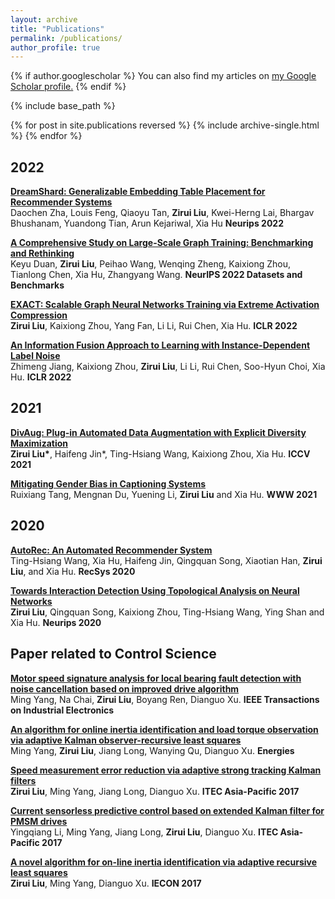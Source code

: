 ```yaml
---
layout: archive
title: "Publications"
permalink: /publications/
author_profile: true
---
```


{% if author.googlescholar %}
  You can also find my articles on <u><a href="{{author.googlescholar}}">my Google Scholar profile</a>.</u>
{% endif %}

{% include base_path %}

{% for post in site.publications reversed %}
  {% include archive-single.html %}
{% endfor %}

## 2022
<b>[DreamShard: Generalizable Embedding Table Placement for Recommender Systems]()
</b><br> Daochen Zha, Louis Feng, Qiaoyu Tan, <b>Zirui Liu</b>, Kwei-Herng Lai, Bhargav Bhushanam, Yuandong Tian, Arun Kejariwal, Xia Hu <b>Neurips 2022</b>

<b>[A Comprehensive Study on Large-Scale Graph Training: Benchmarking and Rethinking](https://openreview.net/forum?id=2QrFr_U782Z)
</b><br>Keyu Duan, <b>Zirui Liu</b>, Peihao Wang, Wenqing Zheng, Kaixiong Zhou, Tianlong Chen, Xia Hu, Zhangyang Wang. <b>NeurIPS 2022 Datasets and Benchmarks</b>


<b>[EXACT: Scalable Graph Neural Networks Training via Extreme Activation Compression](https://openreview.net/pdf?id=vkaMaq95_rX)</b>
<br><b>Zirui Liu</b>, Kaixiong Zhou, Yang Fan, Li Li, Rui Chen, Xia Hu. <b>ICLR 2022</b>

<b>[An Information Fusion Approach to Learning with Instance-Dependent Label Noise](https://openreview.net/pdf?id=ecH2FKaARUp)
</b><br>Zhimeng Jiang, Kaixiong Zhou, <b>Zirui Liu</b>, Li Li, Rui Chen, Soo-Hyun Choi, Xia Hu. <b>ICLR 2022</b>

## 2021

<b>[DivAug: Plug-in Automated Data Augmentation with Explicit Diversity Maximization](https://arxiv.org/abs/2103.14545)</b>
<br><b>Zirui Liu\*</b>, Haifeng Jin\*, Ting-Hsiang Wang, Kaixiong Zhou, Xia Hu. <b>ICCV 2021</b>

<b>[Mitigating Gender Bias in Captioning Systems](https://arxiv.org/abs/2006.08315)
</b><br>Ruixiang Tang, Mengnan Du, Yuening Li, <b>Zirui Liu</b> and Xia Hu. <b>WWW 2021</b>

## 2020
<b>[AutoRec: An Automated Recommender System](https://dl.acm.org/doi/abs/10.1145/3383313.3411529)
</b><br>Ting-Hsiang Wang, Xia Hu, Haifeng Jin, Qingquan Song, Xiaotian Han, <b>Zirui Liu</b>, and Xia Hu. <b>RecSys 2020</b>

<b> [Towards Interaction Detection Using Topological Analysis on Neural Networks](https://proceedings.neurips.cc/paper/2020/file/473803f0f2ebd77d83ee60daaa61f381-Paper.pdf)
</b><br><b>Zirui Liu</b>, Qingquan Song, Kaixiong Zhou, Ting-Hsiang Wang, Ying Shan and Xia Hu. <b>Neurips 2020</b>

## Paper related to Control Science
<b>[Motor speed signature analysis for local bearing fault detection with noise cancellation based on improved drive algorithm](https://ieeexplore.ieee.org/abstract/document/8741216/)
</b><br>Ming Yang, Na Chai, <b>Zirui Liu</b>, Boyang Ren, Dianguo Xu. <b>IEEE Transactions on Industrial Electronics</b>

<b>[An algorithm for online inertia identification and load torque observation via adaptive Kalman observer-recursive least squares](https://www.mdpi.com/1996-1073/11/4/778)
</b><br>Ming Yang, <b>Zirui Liu</b>, Jiang Long, Wanying Qu, Dianguo Xu. <b>Energies</b>

<b>[Speed measurement error reduction via adaptive strong tracking Kalman filters](https://ieeexplore.ieee.org/abstract/document/8080941/)
</b><br><b>Zirui Liu</b>, Ming Yang, Jiang Long, Dianguo Xu. <b>ITEC Asia-Pacific 2017 </b>

<b>[Current sensorless predictive control based on extended Kalman filter for PMSM drives](https://ieeexplore.ieee.org/abstract/document/8080902/)
</b><br>Yingqiang Li, Ming Yang, Jiang Long, <b>Zirui Liu</b>, Dianguo Xu. <b>ITEC Asia-Pacific 2017 </b>

<b>[A novel algorithm for on-line inertia identification via adaptive recursive least squares](https://ieeexplore.ieee.org/abstract/document/8216502/)
</b><br><b>Zirui Liu</b>, Ming Yang, Dianguo Xu. <b>IECON 2017 </b>
